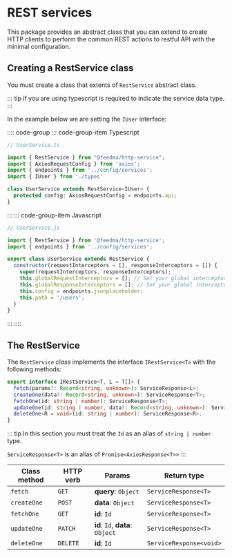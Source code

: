 # REST services

This package provides an abstract class that you can extend to create HTTP clients to perform the common REST actions 
to restful API with the minimal configuration.

## Creating a RestService class

You must create a class that extents of `RestService` abstract class.

::: tip
if you are using typescript is required to indicate
the service data type.
:::

In the example below we are setting the `IUser` interface:

:::: code-group
::: code-group-item Typescript
```ts
// UserService.ts

import { RestService } from "@feedma/http-service";
import { AxiosRequestConfig } from 'axios';
import { endpoints } from '../config/services';
import { IUser } from './types'

class UserService extends RestService<IUser> {
  protected config: AxiosRequestConfig = endpoints.api;
}
```
:::
::: code-group-item Javascript
```js
// UserService.js

import { RestService } from '@feedma/http-service';
import { endpoints } from '../config/services';

export class UserService extends RestService {
  constructor(requestInterceptors = [], responseInterceptors = []) {
    super(requestInterceptors, responseInterceptors);
    this.globalRequestInterceptors = []; // Set your global interceptor here
    this.globalResponseInterceptors = []; // Set your global interceptor here
    this.config = endpoints.jsonplaceholder;
    this.path = '/users';
  }
}
```
:::
::::

## The RestService

The `RestService` _class_ implements the interface `IRestService<T>` with the following methods:


```ts
export interface IRestService<T, L = T[]> {
  fetch(params?: Record<string, unknown>): ServiceResponse<L>;
  createOne(data?: Record<string, unknown>): ServiceResponse<T>;
  fetchOne(id: string | number): ServiceResponse<T>;
  updateOne(id: string | number, data?: Record<string, unknown>): ServiceResponse<T>;
  deleteOne<R = void>(id: string | number): ServiceResponse<R>;
}
```

::: tip 
In this section you must treat the `Id` as an alias of `string | number` type.

`ServiceResponse<T>` is an alias of `Promise<AxiosResponse<T>>`
:::


| Class method | HTTP verb | Params                            | Return type             |
|--------------|-----------|-----------------------------------|-------------------------|
| `fetch`      | `GET`     | **query**: `Object`               | `ServiceResponse<T>`    |
| `createOne`  | `POST`    | **data**: `Object`                | `ServiceResponse<T>`    |
| `fetchOne`   | `GET`     | **id**: `Id`                      | `ServiceResponse<T>`    |
| `updateOne`  | `PATCH`   | **id**: `Id`,  **data**: `Object` | `ServiceResponse<T>`    |
| `deleteOne`  | `DELETE`  | **id**: `Id`                      | `ServiceResponse<void>` |






